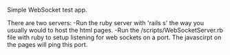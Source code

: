 Simple WebSocket test app.

There are two servers:
  -Run the ruby server with 'rails s' the way you usually would to host the html pages.
  -Run the /scripts/WebSocketServer.rb file with ruby to setup listening for web sockets on a port.  The javascirpt on the pages will ping this port.